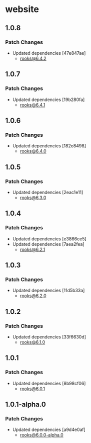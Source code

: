 # website

## 1.0.8

### Patch Changes

- Updated dependencies [47e847ae]
  - rooks@6.4.2

## 1.0.7

### Patch Changes

- Updated dependencies [19b280fa]
  - rooks@6.4.1

## 1.0.6

### Patch Changes

- Updated dependencies [182e8498]
  - rooks@6.4.0

## 1.0.5

### Patch Changes

- Updated dependencies [2eac1e11]
  - rooks@6.3.0

## 1.0.4

### Patch Changes

- Updated dependencies [e3866ce5]
- Updated dependencies [7aea2fea]
  - rooks@6.2.1

## 1.0.3

### Patch Changes

- Updated dependencies [11d5b33a]
  - rooks@6.2.0

## 1.0.2

### Patch Changes

- Updated dependencies [33f6630d]
  - rooks@6.1.0

## 1.0.1

### Patch Changes

- Updated dependencies [8b98cf06]
  - rooks@6.0.1

## 1.0.1-alpha.0

### Patch Changes

- Updated dependencies [a9d4e0af]
  - rooks@6.0.0-alpha.0
